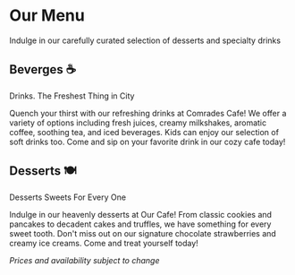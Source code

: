 # Our Menu

Indulge in our carefully curated selection of desserts and specialty drinks

## Beverges ☕
Drinks.
The Freshest Thing in City

Quench your thirst with our refreshing drinks at Comrades Cafe! We offer a variety of options including fresh juices, creamy milkshakes, aromatic coffee, soothing tea, and iced beverages. Kids can enjoy our selection of soft drinks too. Come and sip on your favorite drink in our cozy cafe today!

## Desserts 🍽️
Desserts
Sweets For Every One

Indulge in our heavenly desserts at Our Cafe! From classic cookies and pancakes to decadent cakes and truffles, we have something for every sweet tooth. Don't miss out on our signature chocolate strawberries and creamy ice creams. Come and treat yourself today!​​

*Prices and availability subject to change*